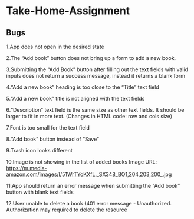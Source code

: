 # Take-Home-Assignment

## Bugs 

1.App does not open in the desired state

2.The “Add book” button does not bring up a form to add a new book.

3.Submitting the “Add Book” button after filling out the text fields with valid inputs does not return a success message, instead it  returns a blank form

4.“Add a new book” heading is too close to the “Title” text field

5.“Add a new book” title is not aligned with the text fields

6.“Description” text field is the same size as other text fields. It should be larger to fit in more text. (Changes in HTML code: row and cols size)

7.Font is too small for the text field

8.“Add book” button instead of “Save”

9.Trash icon looks different

10.Image is not showing in the list of added books
Image URL: https://m.media-amazon.com/images/I/51WrTYoKXfL._SX348_BO1,204,203,200_.jpg

11.App should return an error message when submitting the “Add book” button with blank text fields

12.User unable to delete a book (401 error message  - Unauthorized. Authorization may required to delete the resource
